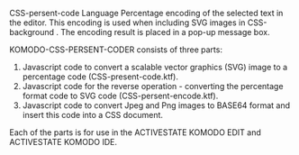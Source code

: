 CSS-persent-code Language Percentage encoding of the selected text in the editor.
This encoding is used when including SVG images in CSS-background . 
The encoding result is placed in a pop-up message box.

KOMODO-CSS-PERSENT-CODER consists of three parts:
 1. Javascript code to convert a scalable vector graphics (SVG) image to a percentage code (CSS-present-code.ktf).
 2. Javascript code for the reverse operation - converting the percentage format code to SVG code (CSS-persent-encode.ktf).
 3. Javascript code to convert Jpeg and Png images to BASE64 format and insert this code into a CSS document.

Each of the parts is for use in the ACTIVESTATE KOMODO EDIT and ACTIVESTATE KOMODO IDE.
